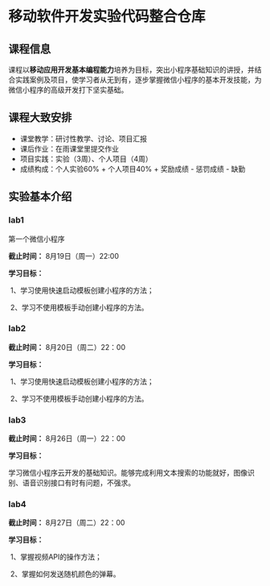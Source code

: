 # 移动软件开发实验代码整合仓库

## 课程信息

课程以**移动应用开发基本编程能力**培养为目标，突出小程序基础知识的讲授，并结合实践案例及项目，使学习者从无到有，逐步掌握微信小程序的基本开发技能，为微信小程序的高级开发打下坚实基础。

## 课程大致安排

- 课堂教学：研讨性教学、讨论、项目汇报
- 课后作业：在雨课堂里提交作业
- 项目实践：实验（3周）、个人项目（4周）
- 成绩构成：个人实验60% + 个人项目40% + 奖励成绩 - 惩罚成绩 - 缺勤

## 实验基本介绍

### lab1

第一个微信小程序

**截止时间：** 8月19日（周一）22:00

**学习目标：** 

​	1、学习使用快速启动模板创建小程序的方法；

​	2、学习不使用模板手动创建小程序的方法。

### lab2

**截止时间：** 8月20日（周二）22：00

**学习目标：** 

​	1、学习使用快速启动模板创建小程序的方法；

​	2、学习不使用模板手动创建小程序的方法。

### lab3

**截止时间：** 8月26日（周一）22：00

**学习目标：** 

​	学习微信小程序云开发的基础知识。能够完成利用文本搜索的功能就好，图像识别、语音识别接口有时有问题，不强求。

### lab4

**截止时间：** 8月27日（周二）22：00

**学习目标：** 

​	1、掌握视频API的操作方法；

​	2、掌握如何发送随机颜色的弹幕。